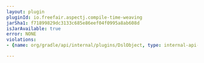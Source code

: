 ```yaml
---
layout: plugin
pluginId: io.freefair.aspectj.compile-time-weaving
jarSha1: f71899829dc3133c685e86eef04f0995a8ab608d
isJarAvailable: true
error: NONE
violations:
- {name: org/gradle/api/internal/plugins/DslObject, type: internal-api-usage}

---
```

